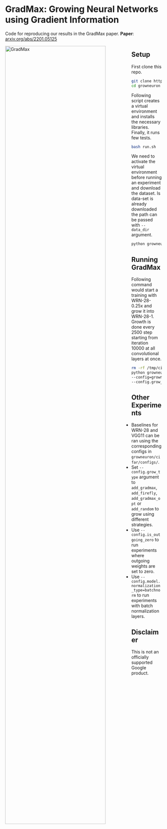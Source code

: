 # GradMax: Growing Neural Networks using Gradient Information
Code for reproducing our results in the GradMax paper.
**Paper**: [arxiv.org/abs/2201.05125](https://arxiv.org/abs/2201.05125)

<img src="https://github.com/google-research/growneuron/blob/main/imgs/gradmax.png" alt="GradMax " width="80%" align="left">

## Setup
First clone this repo.
```bash
git clone https://github.com/google-research/growneuron.git
cd growneuron
```

Following script creates a virtual environment and
installs the necessary libraries. Finally, it runs few tests.
```bash
bash run.sh
```

We need to activate the virtual environment before running an experiment and
download the dataset. Is data-set is already downloaded the path can be passed
with `--data_dir` argument.
```bash
python growneuron/cifar/main.py --output_dir=/tmp/cifar --download_data
```

## Running GradMax
Following command would start a training with WRN-28-0.25x and grow it into
WRN-28-1. Growth is done every 2500 step starting from
iteration 10000 at all convolutional layers at once.
```bash
rm -rf /tmp/cifar
python growneuron/cifar/main.py --output_dir=/tmp/cifar \
--config=growneuron/cifar/configs/grow_all_at_once.py \
--config.grow_type=add_gradmax
```

## Other Experiments
- Baselines for WRN-28 and VGG11 can be ran using the corresponding configs in
`growneuron/cifar/configs/`.
- Set `--config.grow_type` argument to `add_gradmax`, `add_firefly`, `add_gradmax_opt` or
`add_random` to grow using different strategies.
- Use `--config.is_outgoing_zero` to run experiments where outgoing weights
are set to zero.
- Use `--config.model.normalization_type=batchnorm` to run experiments with
batch normalization layers.



## Disclaimer
This is not an officially supported Google product.
